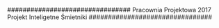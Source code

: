 ################################
Pracownia Projektowa 2017
Projekt Inteligetne Śmietniki
################################
